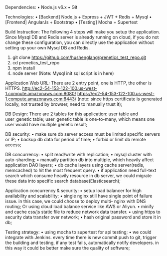 Dependencies:
• Node.js v6.x 
• Git

Technologies:
• [Backend] Node.js + Express + JWT + Redis + Mysql 
• [Frontend] AngularJs + Bootstrap
• [Testing] Mocha + Supertest

Build Instruction:
The following 4 steps will make you setup the application. Since Mysql DB and Redis server is already running on cloud, if you do not change these configuration, you can directly use the application without setting up your own Mysql DB and Redis.
1. git clone https://github.com/hushenglang/prenetics_test_repo.git
2. cd prenetics_test_repo
3. npm install
4. node server
(Note: Mysql init sql script is in here)

Application Web URL:
There are 2 entry point, one is HTTP, the other is HTTPS. http://ec2-54-153-122-100.us-west-1.compute.amazonaws.com:8080/ https://ec2-54-153-122-100.us-west-1.compute.amazonaws.com:8443/
(note: since https certificate is generated locally, not trusted by browser, need to manually trust it);

DB Design:
There are 2 tables for this application: user table and user_genetic table;
user_genetic table is one-to-many, which means one user would have multiple genetic result;

DB security:
• make sure db server access must be limited specific servers or IP; • backup db data for period of time;
• forbid or limit db remote access;

DB concurrency:
• split read/write with replication;
• mysql cluster with auto-sharding;
• manually partition db into multiple, which heavily affect application DAO layers;
• db cache layers using cache server(redis, memcached) to hit the most frequent query.
• if application need full-text search which consume heavily resource in db server, we could
migrate these data into specific search database(Elasticsearch);

Application concurrency & security:
• setup load balancer for high availability and scalability;
• single nginx still have single point of failure issue. in this case, we could choose to deploy multi-
nginx with DNS routing; Or using cloud load balance service like AWS or Aliyun. • minify and cache css/js static file to reduce network data transfer.
• using https to security data transfer over network;
• hash original password and store it in db;

Testing strategy:
• using mocha to supertest for api testing;
• we could integrate with Jenkins. every time there is new commit push to git, trigger the building
and testing, if any test fails, automatically notify developers. in this way it could be better make sure the quality of software;
